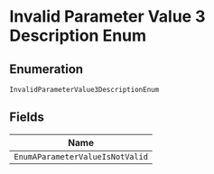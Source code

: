 
# Invalid Parameter Value 3 Description Enum

## Enumeration

`InvalidParameterValue3DescriptionEnum`

## Fields

| Name |
|  --- |
| `EnumAParameterValueIsNotValid` |

